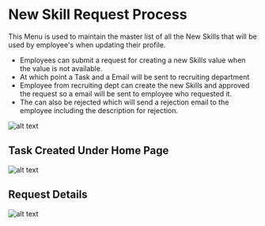 New Skill Request Process
===========
This Menu is used to maintain the master list of all the New Skills that will be used by employee's when updating their profile.
  -  Employees can submit a request for creating a new Skills value when the value is not available.
  -  At which point a Task and a Email will be sent to recruiting department
  -  Employee from recruiting dept can create the new Skills and approved the request so a email will be sent to employee who requested it.
  -  The can also be rejected which will send a rejection email to the employee including the description for rejection.

![alt text](../../images/recruiting/new-skill-request-profile.png "Skill Request")

Task Created Under Home Page
----
![alt text](../images/recruiting/new-skill-task.png "Skill Request")

Request Details
----
![alt text](../../images/recruiting/new-skill-request-completed.png "Skill Request")